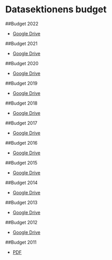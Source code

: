 Datasektionens budget
=====================

##Budget 2022
- [Google Drive](https://docs.google.com/spreadsheets/d/e/2PACX-1vQrHo_QgSXeoqjQf0sK6tzLIABpRiYyMV58uB03kSBhgPpd0aYR8jXgnTyyKyzaMg/pubhtml)

##Budget 2021
- [Google Drive](https://docs.google.com/spreadsheets/d/e/2PACX-1vSDp494XQDJ2CsbtNV_GHeQM0H1clfZ6O3w7cbVvB1YCU9Dnf7kurAImfaaMxPgNA/pubhtml)

##Budget 2020
- [Google Drive](https://drive.google.com/file/d/1b08k0NLBgetpaAbS0YUMFwRuQk8fVIUE/view?usp=sharing)

##Budget 2019
- [Google Drive](https://docs.google.com/spreadsheets/d/e/2PACX-1vSySwZZEh-uHYoAdBbx-linXJSF228v34y8MvVW-zS4PFNVPvSmX-JJ1hNraqZsRtEf0HB0mr1UjrWe/pubhtml)

##Budget 2018
- [Google Drive](https://docs.google.com/spreadsheets/d/e/2PACX-1vTjRiqAAclPFLvHJK6cBouGIeb6Z-ugf-qL5iI6KI-aarSAlf4S5lzOQvGGL4X_OrhMgYdmYIq17w_P/pubhtml)

##Budget 2017
- [Google Drive](https://docs.google.com/spreadsheets/d/1znd4J03DlmoXIi18eLF6bc3Zz2F-kUdgVBFDZHc1SUQ/edit?usp=sharing)

##Budget 2016
- [Google Drive](https://docs.google.com/spreadsheets/d/199CUAUHSjFpaKZq3pdaNUKj_GhY_rPgVHDqoTuMwUIA/edit?usp=sharing|)

##Budget 2015
- [Google Drive](https://docs.google.com/spreadsheets/d/1tTQE77ogRKPh0DRIyhcM8R6mPvaUu5p2HAUr8ZZ3B2o/edit?usp=sharing)

##Budget 2014
- [Google Drive](https://docs.google.com/spreadsheet/ccc?key=0AilVcL3Z3tvydEZsT0dtTGF3TWVmWW5oQml2eXVpb2c&usp=sharing)

##Budget 2013
- [Google Drive](https://docs.google.com/spreadsheet/ccc?key=0AnUVotyQbWVFdEJXSngzVFNRT1hvdGg5Y1VjaEdRZ0E&usp=sharing)

##Budget 2012
- [Google Drive](https://docs.google.com/spreadsheet/ccc?key=0AnTWVPJSff4-dHRpX1F6eGFELWhJSkdVbDdEX2I5Nnc&usp=sharing)

##Budget 2011
- [PDF](https://static.datasektionen.se/budget/budget_2011_utan_detaljer.pdf)
